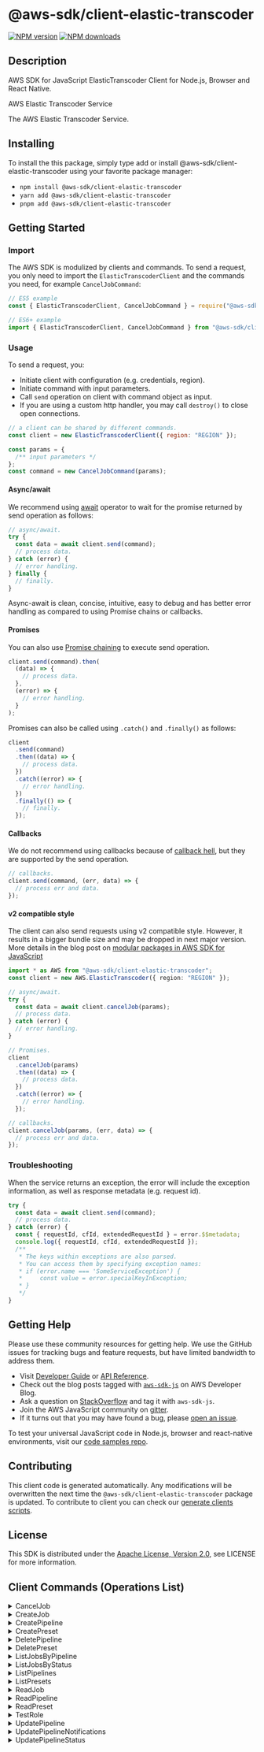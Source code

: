 <!-- generated file, do not edit directly -->

# @aws-sdk/client-elastic-transcoder

[![NPM version](https://img.shields.io/npm/v/@aws-sdk/client-elastic-transcoder/latest.svg)](https://www.npmjs.com/package/@aws-sdk/client-elastic-transcoder)
[![NPM downloads](https://img.shields.io/npm/dm/@aws-sdk/client-elastic-transcoder.svg)](https://www.npmjs.com/package/@aws-sdk/client-elastic-transcoder)

## Description

AWS SDK for JavaScript ElasticTranscoder Client for Node.js, Browser and React Native.

<fullname>AWS Elastic Transcoder Service</fullname>

<p>The AWS Elastic Transcoder Service.</p>

## Installing

To install the this package, simply type add or install @aws-sdk/client-elastic-transcoder
using your favorite package manager:

- `npm install @aws-sdk/client-elastic-transcoder`
- `yarn add @aws-sdk/client-elastic-transcoder`
- `pnpm add @aws-sdk/client-elastic-transcoder`

## Getting Started

### Import

The AWS SDK is modulized by clients and commands.
To send a request, you only need to import the `ElasticTranscoderClient` and
the commands you need, for example `CancelJobCommand`:

```js
// ES5 example
const { ElasticTranscoderClient, CancelJobCommand } = require("@aws-sdk/client-elastic-transcoder");
```

```ts
// ES6+ example
import { ElasticTranscoderClient, CancelJobCommand } from "@aws-sdk/client-elastic-transcoder";
```

### Usage

To send a request, you:

- Initiate client with configuration (e.g. credentials, region).
- Initiate command with input parameters.
- Call `send` operation on client with command object as input.
- If you are using a custom http handler, you may call `destroy()` to close open connections.

```js
// a client can be shared by different commands.
const client = new ElasticTranscoderClient({ region: "REGION" });

const params = {
  /** input parameters */
};
const command = new CancelJobCommand(params);
```

#### Async/await

We recommend using [await](https://developer.mozilla.org/en-US/docs/Web/JavaScript/Reference/Operators/await)
operator to wait for the promise returned by send operation as follows:

```js
// async/await.
try {
  const data = await client.send(command);
  // process data.
} catch (error) {
  // error handling.
} finally {
  // finally.
}
```

Async-await is clean, concise, intuitive, easy to debug and has better error handling
as compared to using Promise chains or callbacks.

#### Promises

You can also use [Promise chaining](https://developer.mozilla.org/en-US/docs/Web/JavaScript/Guide/Using_promises#chaining)
to execute send operation.

```js
client.send(command).then(
  (data) => {
    // process data.
  },
  (error) => {
    // error handling.
  }
);
```

Promises can also be called using `.catch()` and `.finally()` as follows:

```js
client
  .send(command)
  .then((data) => {
    // process data.
  })
  .catch((error) => {
    // error handling.
  })
  .finally(() => {
    // finally.
  });
```

#### Callbacks

We do not recommend using callbacks because of [callback hell](http://callbackhell.com/),
but they are supported by the send operation.

```js
// callbacks.
client.send(command, (err, data) => {
  // process err and data.
});
```

#### v2 compatible style

The client can also send requests using v2 compatible style.
However, it results in a bigger bundle size and may be dropped in next major version. More details in the blog post
on [modular packages in AWS SDK for JavaScript](https://aws.amazon.com/blogs/developer/modular-packages-in-aws-sdk-for-javascript/)

```ts
import * as AWS from "@aws-sdk/client-elastic-transcoder";
const client = new AWS.ElasticTranscoder({ region: "REGION" });

// async/await.
try {
  const data = await client.cancelJob(params);
  // process data.
} catch (error) {
  // error handling.
}

// Promises.
client
  .cancelJob(params)
  .then((data) => {
    // process data.
  })
  .catch((error) => {
    // error handling.
  });

// callbacks.
client.cancelJob(params, (err, data) => {
  // process err and data.
});
```

### Troubleshooting

When the service returns an exception, the error will include the exception information,
as well as response metadata (e.g. request id).

```js
try {
  const data = await client.send(command);
  // process data.
} catch (error) {
  const { requestId, cfId, extendedRequestId } = error.$$metadata;
  console.log({ requestId, cfId, extendedRequestId });
  /**
   * The keys within exceptions are also parsed.
   * You can access them by specifying exception names:
   * if (error.name === 'SomeServiceException') {
   *     const value = error.specialKeyInException;
   * }
   */
}
```

## Getting Help

Please use these community resources for getting help.
We use the GitHub issues for tracking bugs and feature requests, but have limited bandwidth to address them.

- Visit [Developer Guide](https://docs.aws.amazon.com/sdk-for-javascript/v3/developer-guide/welcome.html)
  or [API Reference](https://docs.aws.amazon.com/AWSJavaScriptSDK/v3/latest/index.html).
- Check out the blog posts tagged with [`aws-sdk-js`](https://aws.amazon.com/blogs/developer/tag/aws-sdk-js/)
  on AWS Developer Blog.
- Ask a question on [StackOverflow](https://stackoverflow.com/questions/tagged/aws-sdk-js) and tag it with `aws-sdk-js`.
- Join the AWS JavaScript community on [gitter](https://gitter.im/aws/aws-sdk-js-v3).
- If it turns out that you may have found a bug, please [open an issue](https://github.com/aws/aws-sdk-js-v3/issues/new/choose).

To test your universal JavaScript code in Node.js, browser and react-native environments,
visit our [code samples repo](https://github.com/aws-samples/aws-sdk-js-tests).

## Contributing

This client code is generated automatically. Any modifications will be overwritten the next time the `@aws-sdk/client-elastic-transcoder` package is updated.
To contribute to client you can check our [generate clients scripts](https://github.com/aws/aws-sdk-js-v3/tree/main/scripts/generate-clients).

## License

This SDK is distributed under the
[Apache License, Version 2.0](http://www.apache.org/licenses/LICENSE-2.0),
see LICENSE for more information.

## Client Commands (Operations List)

<details>
<summary>
CancelJob
</summary>

[Command API Reference](https://docs.aws.amazon.com/AWSJavaScriptSDK/v3/latest/clients/client-elastic-transcoder/classes/canceljobcommand.html) / [Input](https://docs.aws.amazon.com/AWSJavaScriptSDK/v3/latest/clients/client-elastic-transcoder/interfaces/canceljobcommandinput.html) / [Output](https://docs.aws.amazon.com/AWSJavaScriptSDK/v3/latest/clients/client-elastic-transcoder/interfaces/canceljobcommandoutput.html)

</details>
<details>
<summary>
CreateJob
</summary>

[Command API Reference](https://docs.aws.amazon.com/AWSJavaScriptSDK/v3/latest/clients/client-elastic-transcoder/classes/createjobcommand.html) / [Input](https://docs.aws.amazon.com/AWSJavaScriptSDK/v3/latest/clients/client-elastic-transcoder/interfaces/createjobcommandinput.html) / [Output](https://docs.aws.amazon.com/AWSJavaScriptSDK/v3/latest/clients/client-elastic-transcoder/interfaces/createjobcommandoutput.html)

</details>
<details>
<summary>
CreatePipeline
</summary>

[Command API Reference](https://docs.aws.amazon.com/AWSJavaScriptSDK/v3/latest/clients/client-elastic-transcoder/classes/createpipelinecommand.html) / [Input](https://docs.aws.amazon.com/AWSJavaScriptSDK/v3/latest/clients/client-elastic-transcoder/interfaces/createpipelinecommandinput.html) / [Output](https://docs.aws.amazon.com/AWSJavaScriptSDK/v3/latest/clients/client-elastic-transcoder/interfaces/createpipelinecommandoutput.html)

</details>
<details>
<summary>
CreatePreset
</summary>

[Command API Reference](https://docs.aws.amazon.com/AWSJavaScriptSDK/v3/latest/clients/client-elastic-transcoder/classes/createpresetcommand.html) / [Input](https://docs.aws.amazon.com/AWSJavaScriptSDK/v3/latest/clients/client-elastic-transcoder/interfaces/createpresetcommandinput.html) / [Output](https://docs.aws.amazon.com/AWSJavaScriptSDK/v3/latest/clients/client-elastic-transcoder/interfaces/createpresetcommandoutput.html)

</details>
<details>
<summary>
DeletePipeline
</summary>

[Command API Reference](https://docs.aws.amazon.com/AWSJavaScriptSDK/v3/latest/clients/client-elastic-transcoder/classes/deletepipelinecommand.html) / [Input](https://docs.aws.amazon.com/AWSJavaScriptSDK/v3/latest/clients/client-elastic-transcoder/interfaces/deletepipelinecommandinput.html) / [Output](https://docs.aws.amazon.com/AWSJavaScriptSDK/v3/latest/clients/client-elastic-transcoder/interfaces/deletepipelinecommandoutput.html)

</details>
<details>
<summary>
DeletePreset
</summary>

[Command API Reference](https://docs.aws.amazon.com/AWSJavaScriptSDK/v3/latest/clients/client-elastic-transcoder/classes/deletepresetcommand.html) / [Input](https://docs.aws.amazon.com/AWSJavaScriptSDK/v3/latest/clients/client-elastic-transcoder/interfaces/deletepresetcommandinput.html) / [Output](https://docs.aws.amazon.com/AWSJavaScriptSDK/v3/latest/clients/client-elastic-transcoder/interfaces/deletepresetcommandoutput.html)

</details>
<details>
<summary>
ListJobsByPipeline
</summary>

[Command API Reference](https://docs.aws.amazon.com/AWSJavaScriptSDK/v3/latest/clients/client-elastic-transcoder/classes/listjobsbypipelinecommand.html) / [Input](https://docs.aws.amazon.com/AWSJavaScriptSDK/v3/latest/clients/client-elastic-transcoder/interfaces/listjobsbypipelinecommandinput.html) / [Output](https://docs.aws.amazon.com/AWSJavaScriptSDK/v3/latest/clients/client-elastic-transcoder/interfaces/listjobsbypipelinecommandoutput.html)

</details>
<details>
<summary>
ListJobsByStatus
</summary>

[Command API Reference](https://docs.aws.amazon.com/AWSJavaScriptSDK/v3/latest/clients/client-elastic-transcoder/classes/listjobsbystatuscommand.html) / [Input](https://docs.aws.amazon.com/AWSJavaScriptSDK/v3/latest/clients/client-elastic-transcoder/interfaces/listjobsbystatuscommandinput.html) / [Output](https://docs.aws.amazon.com/AWSJavaScriptSDK/v3/latest/clients/client-elastic-transcoder/interfaces/listjobsbystatuscommandoutput.html)

</details>
<details>
<summary>
ListPipelines
</summary>

[Command API Reference](https://docs.aws.amazon.com/AWSJavaScriptSDK/v3/latest/clients/client-elastic-transcoder/classes/listpipelinescommand.html) / [Input](https://docs.aws.amazon.com/AWSJavaScriptSDK/v3/latest/clients/client-elastic-transcoder/interfaces/listpipelinescommandinput.html) / [Output](https://docs.aws.amazon.com/AWSJavaScriptSDK/v3/latest/clients/client-elastic-transcoder/interfaces/listpipelinescommandoutput.html)

</details>
<details>
<summary>
ListPresets
</summary>

[Command API Reference](https://docs.aws.amazon.com/AWSJavaScriptSDK/v3/latest/clients/client-elastic-transcoder/classes/listpresetscommand.html) / [Input](https://docs.aws.amazon.com/AWSJavaScriptSDK/v3/latest/clients/client-elastic-transcoder/interfaces/listpresetscommandinput.html) / [Output](https://docs.aws.amazon.com/AWSJavaScriptSDK/v3/latest/clients/client-elastic-transcoder/interfaces/listpresetscommandoutput.html)

</details>
<details>
<summary>
ReadJob
</summary>

[Command API Reference](https://docs.aws.amazon.com/AWSJavaScriptSDK/v3/latest/clients/client-elastic-transcoder/classes/readjobcommand.html) / [Input](https://docs.aws.amazon.com/AWSJavaScriptSDK/v3/latest/clients/client-elastic-transcoder/interfaces/readjobcommandinput.html) / [Output](https://docs.aws.amazon.com/AWSJavaScriptSDK/v3/latest/clients/client-elastic-transcoder/interfaces/readjobcommandoutput.html)

</details>
<details>
<summary>
ReadPipeline
</summary>

[Command API Reference](https://docs.aws.amazon.com/AWSJavaScriptSDK/v3/latest/clients/client-elastic-transcoder/classes/readpipelinecommand.html) / [Input](https://docs.aws.amazon.com/AWSJavaScriptSDK/v3/latest/clients/client-elastic-transcoder/interfaces/readpipelinecommandinput.html) / [Output](https://docs.aws.amazon.com/AWSJavaScriptSDK/v3/latest/clients/client-elastic-transcoder/interfaces/readpipelinecommandoutput.html)

</details>
<details>
<summary>
ReadPreset
</summary>

[Command API Reference](https://docs.aws.amazon.com/AWSJavaScriptSDK/v3/latest/clients/client-elastic-transcoder/classes/readpresetcommand.html) / [Input](https://docs.aws.amazon.com/AWSJavaScriptSDK/v3/latest/clients/client-elastic-transcoder/interfaces/readpresetcommandinput.html) / [Output](https://docs.aws.amazon.com/AWSJavaScriptSDK/v3/latest/clients/client-elastic-transcoder/interfaces/readpresetcommandoutput.html)

</details>
<details>
<summary>
TestRole
</summary>

[Command API Reference](https://docs.aws.amazon.com/AWSJavaScriptSDK/v3/latest/clients/client-elastic-transcoder/classes/testrolecommand.html) / [Input](https://docs.aws.amazon.com/AWSJavaScriptSDK/v3/latest/clients/client-elastic-transcoder/interfaces/testrolecommandinput.html) / [Output](https://docs.aws.amazon.com/AWSJavaScriptSDK/v3/latest/clients/client-elastic-transcoder/interfaces/testrolecommandoutput.html)

</details>
<details>
<summary>
UpdatePipeline
</summary>

[Command API Reference](https://docs.aws.amazon.com/AWSJavaScriptSDK/v3/latest/clients/client-elastic-transcoder/classes/updatepipelinecommand.html) / [Input](https://docs.aws.amazon.com/AWSJavaScriptSDK/v3/latest/clients/client-elastic-transcoder/interfaces/updatepipelinecommandinput.html) / [Output](https://docs.aws.amazon.com/AWSJavaScriptSDK/v3/latest/clients/client-elastic-transcoder/interfaces/updatepipelinecommandoutput.html)

</details>
<details>
<summary>
UpdatePipelineNotifications
</summary>

[Command API Reference](https://docs.aws.amazon.com/AWSJavaScriptSDK/v3/latest/clients/client-elastic-transcoder/classes/updatepipelinenotificationscommand.html) / [Input](https://docs.aws.amazon.com/AWSJavaScriptSDK/v3/latest/clients/client-elastic-transcoder/interfaces/updatepipelinenotificationscommandinput.html) / [Output](https://docs.aws.amazon.com/AWSJavaScriptSDK/v3/latest/clients/client-elastic-transcoder/interfaces/updatepipelinenotificationscommandoutput.html)

</details>
<details>
<summary>
UpdatePipelineStatus
</summary>

[Command API Reference](https://docs.aws.amazon.com/AWSJavaScriptSDK/v3/latest/clients/client-elastic-transcoder/classes/updatepipelinestatuscommand.html) / [Input](https://docs.aws.amazon.com/AWSJavaScriptSDK/v3/latest/clients/client-elastic-transcoder/interfaces/updatepipelinestatuscommandinput.html) / [Output](https://docs.aws.amazon.com/AWSJavaScriptSDK/v3/latest/clients/client-elastic-transcoder/interfaces/updatepipelinestatuscommandoutput.html)

</details>
